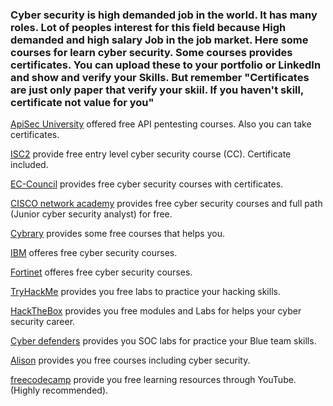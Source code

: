 <h3>Cyber security is high demanded job in the world. It has many roles. Lot of peoples interest for this field because High demanded and high salary Job in the job market. Here some courses for learn cyber security. Some courses provides certificates. You can upload these to your portfolio or LinkedIn and show and verify your Skills. But remember "Certificates are just only paper that verify your skiil. If you haven't skill, certificate not value for you"</h3>

<p><a href="https://www.apisecuniversity.com/">ApiSec University</a> offered free API pentesting courses. Also you can take certificates.</p>

<p><a href="https://www.isc2.org/landing/1mcc">ISC2</a> provide free entry level cyber security course (CC). Certificate included.</p>

<p><a href="https://www.eccouncil.org/cybersecurity-exchange/cyber-novice/free-cybersecurity-courses-beginners/">EC-Council</a> provides free cyber security courses with certificates.</p>

<p><a href="https://www.netacad.com">CISCO network academy</a> provides free cyber security courses and full path (Junior cyber security analyst) for free.</p>

<p><a href="https://www.cybrary.it/free-content">Cybrary</a> provides some free courses that helps you.</p>

<p><a href="https://skillsbuild.org/students/course-catalog/cybersecurity">IBM</a> offeres free cyber security courses.</p>

<p><a href="https://www.fortinet.com/training/cybersecurity-professionals">Fortinet</a> offeres free cyber security courses.</p>

<p><a href="https://tryhackme.com">TryHackMe</a> provides you free labs to practice your hacking skills.</p>

<p><a href="https://hackthebox.com">HackTheBox</a> provides you free modules and Labs for helps your cyber security career.</p>

<p><a href="https://cyberdefenders.org">Cyber defenders</a> provides you SOC labs for practice your Blue team skills.</p>

<p><a href="https://alison.com">Alison</a> provides you free courses including cyber security.</p>

<p><a href="https://www.youtube.com/c/Freecodecamp">freecodecamp</a> provide you free learning resources through YouTube. (Highly recommended).</p>

